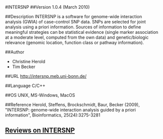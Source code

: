 #INTERSNP
##Version
1.0.4 (March 2010)

##Description
INTERSNP is a software for genome-wide interaction analysis (GWIA) of case-control SNP data. SNPs are selected for joint analysis using a priori information. Sources of information to define meaningful strategies can be statistical evidence (single marker association at a moderate level, computed from the own data) and genetic/biologic relevance (genomic location, function class or pathway information).

##Author
* Christine Herold
* Tim Becker

##URL
http://intersnp.meb.uni-bonn.de/

##Language
C/C++

##OS
UNIX, MS-Windows, MacOS

##Reference
Herold, Steffens, Brockschmidt, Baur, Becker (2009), "INTERSNP: genome-wide interaction analysis guided by a priori information", Bioinformatics, 25(24):3275-3281


## [Reviews on INTERSNP](https://github.com/gaow/genetic-analysis-software/issues/250)